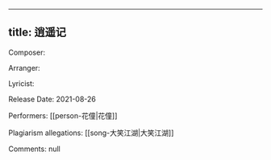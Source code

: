 
---
title: 逍遥记
---
Composer: 

Arranger: 

Lyricist: 

Release Date: 2021-08-26

Performers: [[person-花僮|花僮]]

Plagiarism allegations:
[[song-大笑江湖|大笑江湖]]

Comments:
null
